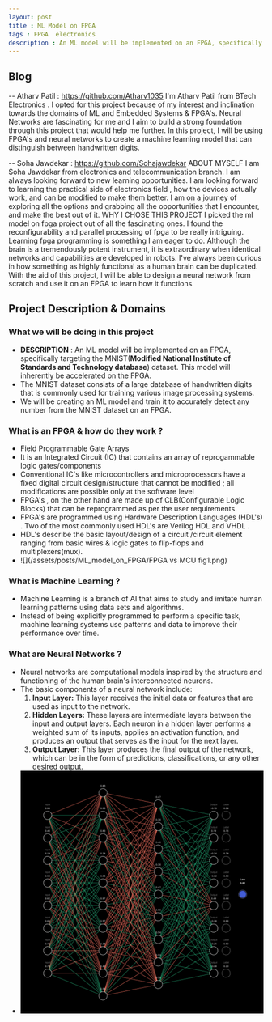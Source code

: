 ```yaml
---
layout: post
title : ML Model on FPGA
tags : FPGA  electronics
description : An ML model will be implemented on an FPGA, specifically targeting the MNIST dataset. This model will inherently be accelerated on the FPGA.
---
```

## Blog

 -- Atharv Patil :  https://github.com/Atharv1035 
  I'm Atharv Patil from BTech Electronics . I opted for this project because of my interest and inclination towards the domains of ML and Embedded Systems & FPGA's. Neural Networks are fascinating for me and I aim to build a strong foundation through this project that would help me further.
  In this project, I will be using FPGA's and neural networks to create a machine learning model that can distinguish between handwritten digits.
  
 -- Soha Jawdekar : https://github.com/Sohajawdekar
ABOUT MYSELF 
I am Soha Jawdekar from electronics and telecommunication branch. I am always looking forward to new learning opportunities. I am looking forward to learning the practical side of electronics field , how the devices actually work, and can be modified to make them better. I am on a journey of exploring all the options and grabbing all the opportunities that I encounter, and make the best out of it.
WHY I CHOSE THIS PROJECT
I picked the ml model on fpga project out of all the fascinating ones. I found the reconfigurability and parallel processing of fpga to be really intriguing. Learning fpga programming is something I am eager to do. Although the brain is a tremendously potent instrument, it is extraordinary when identical networks and capabilities are developed in robots. I've always been curious in how something as highly functional as a human brain can be duplicated. With the aid of this project, I will be able to design a neural network from scratch and use it on an FPGA to learn how it functions.

## Project Description & Domains

### What we will be doing in this project
- __DESCRIPTION__ : An ML model will be implemented on an FPGA, specifically targeting the MNIST(**Modified National Institute of Standards and Technology database**) dataset. This model will inherently be accelerated on the FPGA.
- The MNIST dataset consists of a large database of handwritten digits that is commonly used for training various image processing systems.
- We will be creating an ML model and train it to accurately detect any number from the MNIST dataset on an FPGA.
### What is an FPGA & how do they work ?
-  Field Programmable Gate Arrays
-  It is an Integrated Circuit (IC)  that contains an array of reprogammable logic gates/components
-  Conventional IC's like microcontrollers and microprocessors have a fixed digital circuit design/structure that cannot be modified ; all modifications are possible only at the software level
- FPGA's , on the other hand are made up of CLB(Configurable Logic Blocks) that can be reprogrammed as per the user requirements.
- FPGA's are programmed using Hardware Description Languages (HDL's) . Two of the most commonly used HDL's are Verilog HDL and VHDL .
-  HDL's describe the basic layout/design of a circuit /circuit element ranging from basic wires & logic gates to flip-flops and multiplexers(mux).
- ![](/assets/posts/ML_model_on_FPGA/FPGA vs MCU fig1.png)

### What is Machine Learning ?
- Machine Learning is a branch of AI that aims to study and imitate human learning patterns using data sets and algorithms.
- Instead of being explicitly programmed to perform a specific task, machine learning systems use patterns and data to improve their performance over time.

### What are Neural Networks ?
- Neural networks are computational models inspired by the structure and functioning of the human brain's interconnected neurons.
- The basic components of a neural network include:
	1. **Input Layer:** This layer receives the initial data or features that are used as input to the network.    
	2. **Hidden Layers:** These layers are intermediate layers between the input and output layers. Each neuron in a hidden layer performs a weighted sum of its inputs, applies an activation function, and produces an output that serves as the input for the next layer.
	3. **Output Layer:** This layer produces the final output of the network, which can be in the form of predictions, classifications, or any other desired output.
- ![](/assets/posts/ML_model_on_FPGA/Neural_Network.jpg)





